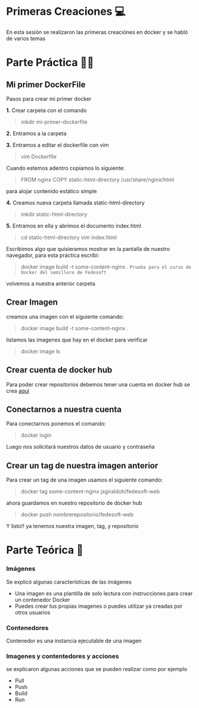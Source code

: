 # Primeras Creaciones 💻

En esta sesión se realizaron las primeras creaciónes en docker y se habló de varios temas 


# Parte Práctica 👩‍💻
## Mi primer DockerFile


Pasos para crear mi primer docker 

**1.** Crear carpeta con el comando 
> mkdir mi-primer-dockerfile

**2.** Entramos a la carpeta 

**3.** Entramos a editar el dockerfile con vim
> vim Dockerfile

Cuando estemos adentro copiamos lo siguiente:
> FROM nginx
> COPY static-html-directory /usr/share/nginx/html

para alojar contenido estático simple

**4.** Creamos nueva carpeta llamada static-html-directory
> mkdir static-html-directory

**5.** Entramos en ella y abrimos el documento index.html

> cd static-html-directory
> vim index.html

Escribimos algo que quisieramos mostrar en la pantalla de nuestro navegador, para esta práctica escribi: 



> docker image build -t some-content-nginx .
```Prueba para el curso de Docker del semillero de Fedesoft```

volvemos a nuestra anterior carpeta

## Crear Imagen

creamos una imagen con el siguiente comando:

> docker image build -t some-content-nginx .

listamos las imagenes que hay en el docker para verificar

> docker image ls

## Crear cuenta de docker hub

Para poder crear repositorios debemos tener una cuenta en docker hub se crea [aquí](https://hub.docker.com/)

## Conectarnos a nuestra cuenta

Para conectarnos ponemos el comando:
> docker login

Luego nos solicitará nuestros datos de usuario y contraseña

## Crear un tag de nuestra imagen anterior
Para crear un tag de una imagen usamos el siguiente comando:

> docker tag some-content-nginx jsgiraldoh/fedesoft-web

ahora guardamos en nuestro repositorio de docker hub

> docker push nombrerepositorio/fedesoft-web

Y listo!! ya tenemos nuestra imagen, tag, y repositorio

# Parte Teórica 📖

### Imágenes

Se explicó algunas características de las imágenes

* Una imagen es una plantilla de solo lectura con instrucciones para crear un contenedor Docker
* Puedes crear tus propias imagenes o puedes utilizar ya creadas por otros usuarios


### Contenedores
Contenedor es una instancia ejecutable de una imagen

### Imagenes y contentedores y acciones 
se explicaron algunas acciones que se pueden realizar como por ejemplo
* Pull
* Push
* Build
* Run
 


